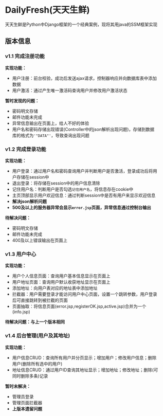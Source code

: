 # DailyFresh(天天生鲜)
天天生鲜是Python中Django框架的一个经典案例，现将其用java的SSM框架实现

## 版本信息

### v1.1 完成注册功能  
**实现功能：**
- 用户注册：前台校验，成功后发送ajax请求，控制器响应并向数据库表中添加数据
- 用户激活：通过产生唯一激活码查询用户并修改用户激活状态

**暂时发现的问题：**
- 密码明文存储
- 邮件功能未完成
- 异常信息输出在页面上，给人不好的体验
- 用户名和密码存储出现错误(Controller中的json解析出现问题)，存储到数据库的格式为`'"DATA"'`，导致查询出现问题

### v1.2 完成登录功能
**实现功能：**
- 用户登录：通过用户名和密码查询用户并判断用户是否激活，登录成功后将用户存储在session中
- 退出登录：将存储在session中的用户信息清除
- 记住用户名：判断用户是否勾选`记住用户名`，将信息存在cookie中
- 主页顶部显示用户欢迎信息：通过判断session中是否有用户来显示欢迎信息
- **解决json解析问题**
- **500及以上的服务器异常会显示`error.jsp`页面，异常信息通过控制台输出**

**待解决问题：**
- 密码明文存储
- 邮件功能未完成
- 400及以上错误输出在页面上

### v1.3 用户中心
**实现功能：**
- 用户个人信息页面：查询用户基本信息显示在页面上
- 用户地址页面：查询用户默认收获地址显示在页面上
- 添加地址：向用户表对应的地址表中添加地址
- 拦截器：用户需要登录才能访问用户中心页面，设置一个跳转参数，用户登录后可直接跳转到被拦截的页面
- 页面抽取：将信息页面(error.jsp,registerOK.jsp,active.jsp)合并为一个(info.jsp)

**待解决问题：与上一个版本相同**

### v1.4 后台管理(用户及其地址)
**实现功能：**
- 用户信息CRUD：查询所有用户并分页显示；增加用户；修改用户信息；删除用户(删除所有选中的用户)
- 地址信息CRUD：通过用户ID查询其地址显示；增加地址；修改地址；删除(可同时删除多条)记录

**暂时未解决：**
- 管理员登录
- 管理页面拦截器
- **上版本遗留问题**
